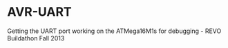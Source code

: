 AVR-UART
========

Getting the UART port working on the ATMega16M1s for debugging - REVO Buildathon Fall 2013
